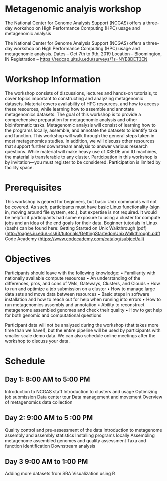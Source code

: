 # Metagenomic analyis workshop
The National Center for Genome Analysis Support (NCGAS) offers a three-day workshop on High Performance Computing (HPC) usage and metagenomic analysis

The National Center for Genome Analysis Support (NCGAS) offers a three-day workshop on High Performance Computing (HPC) usage and metagenomic analysis. 
Dates – Oct 7th to 9th, 2019 
Location – Bloomington, IN 
Registration – https://redcap.uits.iu.edu/surveys/?s=NYE8DET3EN 

# Workshop Information 
The workshop consists of discussions, lectures and hands-on tutorials, to cover topics important to constructing and analyzing metagenomic datasets. Material covers availability of HPC resources, and how to access these resources, while learning how to assemble and annotate metagenomics datasets. The goal of this workshop is to provide a comprehensive preparation for metagenomic analysis and other bioinformatic tasks. 
Metagenomic analysis will consist of learning how to the programs locally, assemble, and annotate the datasets to identify taxa and function. This workshop will walk through the general steps taken in most metagenomics studies. In addition, we will discuss other resources that support further downstream analysis to answer various research questions. While material will make heavy use of XSEDE and IU machines, the material is transferable to any cluster.
Participation in this workshop is by invitation—you must register to be considered. Participation is limited by facility space.

# Prerequisites
This workshop is geared for beginners, but basic Unix commands will not be covered. As such, participants must have basic Linux functionality (sign in, moving around file system, etc.), but expertise is not required. It would be helpful if participants had some exposure to using a cluster for compute jobs and an idea of the end goals for their data.
Beginner tutorials in Linux (bash) can be found here:
Getting Started on Unix Walkthrough (pdf) (http://pages.iu.edu/~ss93/tutorials/GettingStartedonUnixWalkthrough.pdf)
Code Academy (https://www.codecademy.com/catalog/subject/all) 

# Objectives
Participants should leave with the following knowledge:
•	Familiarity with nationally available compute resources
•	An understanding of the differences, pros, and cons of VMs, Gateways, Clusters, and Clouds
•	How to run and optimize a job submission on a cluster
•	How to manage large data sets and move data between resources
•	Basic steps in software installation and how to reach out for help when running into errors
•	How to run metagenomics assembly and annotation 
•	Ability to reconstruct metagenome assembled genomes and check their quality
•	How to get help for both genomic and computational questions

Participant data will not be analyzed during the workshop (that takes more time than we have!), but the entire pipeline will be used by participants with smaller scale demo data. We can also schedule online meetings after the workshop to discuss your data. 

# Schedule
## Day 1: 8:00 AM to 5:00 PM 
Introduction to NCGAS staff
Introduction to clusters and usage
Optimizing job submission 
Data center tour
Data management and movement 
Overview of metagenomics data collection

## Day 2: 9:00 AM to 5 :00 PM 
Quality control and pre-assessment of the data
Introduction to metagenome assembly and assembly statistics
Installing programs locally 
Assembling metagenome assembled genomes and quality assessment 
Taxa and function identification
Downstream analysis

## Day 3 9:00 AM to 1:00 PM
Adding more datasets from SRA
Visualization using R 
 

